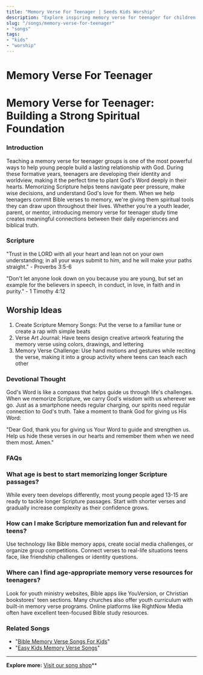 ```yaml
---
title: "Memory Verse For Teenager | Seeds Kids Worship"
description: "Explore inspiring memory verse for teenager for children's worship and faith development. Biblical music resources for families and ministry."
slug: "/songs/memory-verse-for-teenager"
- "songs"
tags:
- "kids"
- "worship"
---
```


# Memory Verse For Teenager

# Memory Verse for Teenager: Building a Strong Spiritual Foundation

### Introduction
Teaching a memory verse for teenager groups is one of the most powerful ways to help young people build a lasting relationship with God. During these formative years, teenagers are developing their identity and worldview, making it the perfect time to plant God's Word deeply in their hearts. Memorizing Scripture helps teens navigate peer pressure, make wise decisions, and understand God's love for them. When we help teenagers commit Bible verses to memory, we're giving them spiritual tools they can draw upon throughout their lives. Whether you're a youth leader, parent, or mentor, introducing memory verse for teenager study time creates meaningful connections between their daily experiences and biblical truth.

### Scripture
"Trust in the LORD with all your heart and lean not on your own understanding; in all your ways submit to him, and he will make your paths straight." - Proverbs 3:5-6

"Don't let anyone look down on you because you are young, but set an example for the believers in speech, in conduct, in love, in faith and in purity." - 1 Timothy 4:12

## Worship Ideas
1. Create Scripture Memory Songs: Put the verse to a familiar tune or create a rap with simple beats
2. Verse Art Journal: Have teens design creative artwork featuring the memory verse using colors, drawings, and lettering
3. Memory Verse Challenge: Use hand motions and gestures while reciting the verse, making it into a group activity where teens can teach each other

### Devotional Thought
God's Word is like a compass that helps guide us through life's challenges. When we memorize Scripture, we carry God's wisdom with us wherever we go. Just as a smartphone needs regular charging, our spirits need regular connection to God's truth. Take a moment to thank God for giving us His Word:

"Dear God, thank you for giving us Your Word to guide and strengthen us. Help us hide these verses in our hearts and remember them when we need them most. Amen."

### FAQs

### What age is best to start memorizing longer Scripture passages?
While every teen develops differently, most young people aged 13-15 are ready to tackle longer Scripture passages. Start with shorter verses and gradually increase complexity as their confidence grows.

### How can I make Scripture memorization fun and relevant for teens?
Use technology like Bible memory apps, create social media challenges, or organize group competitions. Connect verses to real-life situations teens face, like friendship challenges or identity questions.

### Where can I find age-appropriate memory verse resources for teenagers?
Look for youth ministry websites, Bible apps like YouVersion, or Christian bookstores' teen sections. Many churches also offer youth curriculum with built-in memory verse programs. Online platforms like RightNow Media often have excellent teen-focused Bible study resources.

### Related Songs

- "[Bible Memory Verse Songs For Kids](/songs/bible-memory-verse-songs-for-kids/)"
- "[Easy Kids Memory Verse Songs](/songs/easy-kids-memory-verse-songs/)"

---

**Explore more:** [Visit our song shop](https://seedskidsworship.com/shop)**

<!-- Schema Markup -->
<script type="application/ld+json">
{
  "@context": "https://schema.org",
  "@type": "MusicRecording",
  "name": "Memory Verse For Teenager",
  "byArtist": {
    "@type": "MusicGroup",
    "name": "Seeds Kids Worship"
  },
  "isFamilyFriendly": true,
  "url": "https://seedskidsworship.com/songs/memory-verse-for-teenager/"
}
</script>